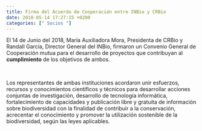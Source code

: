 ```yaml
---
title: Firma del Acuerdo de Cooperación entre INBio y CRBio
date: 2018-05-14 17:27:15 +0200
categories: [" Socios "]
---
```

<script type="text/javascript"> 

function horaLocal(hileraFechaHora) {
  var fecha = new Date(hileraFechaHora);   // The function convert the parameter ISO Date string to the local hour HH:MM.
  var horas = fecha.getHours();
  var minutos = fecha.getMinutes();
  
  if (horas < 10) {
     horas = "0" + horas.toString();
  }
  if (minutos < 10) {
     minutos = "0" + minutos.toString();
  }
  return horas + ":" + minutos;
}

function UTCLocal(hileraFechaHora) {
  var fecha = new Date(hileraFechaHora);    // The function convert the parameter ISO Date string to the UTC shift.
  var desfase = (0-fecha.getTimezoneOffset())/60;
  if (desfase > 0) {
     desfase = "+" + desfase.toString();
  } else {
     desfase = desfase.toString();
  }
  return "UTC"+desfase;
}

function DiaLocal(hileraFechaHora, lineas, fomatWeekDay, formatMonth, locale) {
  // The function convert the parameter ISO Date string to the day string.
  // lineas indicates if the result is more than 1 line (No:0, Yes:1)
  var fecha = new Date(hileraFechaHora);
  var nombreDia = fecha.toLocaleDateString(locale, { weekday: formatWeekDay });
  var nombreMes = fecha.toLocaleDateString(locale, { month: formatMonth });
  if (lineas = 1) {
    nombreDia = nombreDia + "<br>";
  } else {
    nombreDia = nombreDia + " ";
  }
  nombreDia = nombreDia + fecha.getDate() + " " + nombreMes;
  return nombreDia;
}
</script>

El 14 de Junio del 2018, María Auxiliadora Mora, Presidenta de CRBio y Randall García, Director General del INBio, firmaron un Convenio General de Cooperación mutua para el desarrollo de proyectos que contribuyan al <b>cumplimiento</b> de los objetivos de ambos.

<script type="text/javascript">
  var hileraDiaYHora = '2018-06-14T15:27:15Z';
  document.write( horaLocal(hileraDiaYHora) );<br>
  document.write( UTCLocal(hileraDiaYHora) );<br>
  document.write( DiaLocal(hileraDiaYHora, 1, 'short', 'short', 'en-US') );
  
</script><br>

Los representantes de ambas instituciones acordaron unir esfuerzos, recursos y conocimientos científicos y técnicos para desarrollar acciones conjuntas de investigación, desarrollo de tecnología informática, fortalecimiento de capacidades y publicación libre y gratuita de información sobre biodiversidad con la finalidad de contribuir a la conservación, acrecentar el conocimiento y promover la utilización sostenible de la biodiversidad, según las leyes aplicables.







